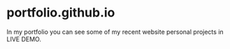# portfolio.github.io
In my portfolio you can see some of my recent website personal projects in LIVE DEMO.

